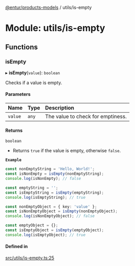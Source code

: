 [@entur/products-models](../README.md) / utils/is-empty

# Module: utils/is-empty

## Functions

### isEmpty

▸ **isEmpty**(`value`): `boolean`

Checks if a value is empty.

#### Parameters

| Name | Type | Description |
| :------ | :------ | :------ |
| `value` | `any` | The value to check for emptiness. |

#### Returns

`boolean`

- Returns `true` if the value is empty, otherwise `false`.

**`Example`**

```ts
const nonEmptyString = 'Hello, World!';
const isNonEmpty = isEmpty(nonEmptyString);
console.log(isNonEmpty); // false

const emptyString = '';
const isEmptyString = isEmpty(emptyString);
console.log(isEmptyString); // true

const nonEmptyObject = { key: 'value' };
const isNonEmptyObject = isEmpty(nonEmptyObject);
console.log(isNonEmptyObject); // false

const emptyObject = {};
const isEmptyObject = isEmpty(emptyObject);
console.log(isEmptyObject); // true
```

#### Defined in

[src/utils/is-empty.ts:25](https://github.com/entur/products-models/blob/main/src/utils/is-empty.ts#L25)
